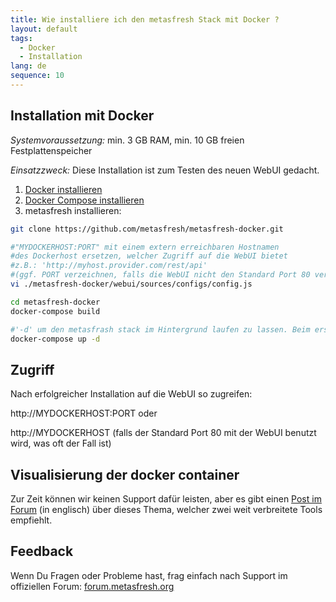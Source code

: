 ```yaml
---
title: Wie installiere ich den metasfresh Stack mit Docker ?
layout: default
tags:
  - Docker
  - Installation
lang: de
sequence: 10
---
```


## Installation mit Docker

*Systemvoraussetzung:* min. 3 GB RAM, min. 10 GB freien Festplattenspeicher

*Einsatzzweck:* Diese Installation ist zum Testen des neuen WebUI gedacht.

1. [Docker installieren](https://docs.docker.com/engine/installation/linux/ubuntu/)
1. [Docker Compose installieren](https://docs.docker.com/compose/install/)
1. metasfresh installieren:

```bash
git clone https://github.com/metasfresh/metasfresh-docker.git

#"MYDOCKERHOST:PORT" mit einem extern erreichbaren Hostnamen
#des Dockerhost ersetzen, welcher Zugriff auf die WebUI bietet
#z.B.: 'http://myhost.provider.com/rest/api'
#(ggf. PORT verzeichnen, falls die WebUI nicht den Standard Port 80 verwendet)  
vi ./metasfresh-docker/webui/sources/configs/config.js

cd metasfresh-docker
docker-compose build

#'-d' um den metasfrash stack im Hintergrund laufen zu lassen. Beim ersten Start kann es ein paar Minuten dauern, bis die Datenbank initialisiert und die Services verfügbar sind
docker-compose up -d
```

## Zugriff

Nach erfolgreicher Installation auf die WebUI so zugreifen:

http://MYDOCKERHOST:PORT oder

http://MYDOCKERHOST
(falls der Standard Port 80 mit der WebUI benutzt wird, was oft der Fall ist)

## Visualisierung der docker container

Zur Zeit können wir keinen Support dafür leisten, aber es gibt einen [Post im Forum](https://forum.metasfresh.org/t/docker-gui-recommendation) (in englisch) über dieses Thema, welcher zwei weit verbreitete Tools empfiehlt.

## Feedback

Wenn Du Fragen oder Probleme hast, frag einfach nach Support im offiziellen Forum: [forum.metasfresh.org](http://forum.metasfresh.org)
